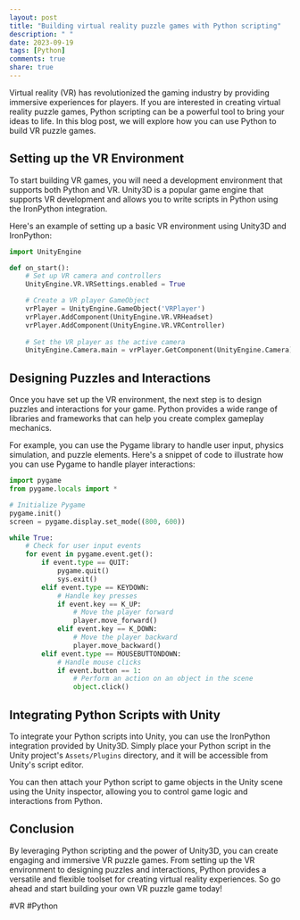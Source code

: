 ```yaml
---
layout: post
title: "Building virtual reality puzzle games with Python scripting"
description: " "
date: 2023-09-19
tags: [Python]
comments: true
share: true
---
```


Virtual reality (VR) has revolutionized the gaming industry by providing immersive experiences for players. If you are interested in creating virtual reality puzzle games, Python scripting can be a powerful tool to bring your ideas to life. In this blog post, we will explore how you can use Python to build VR puzzle games.

## Setting up the VR Environment

To start building VR games, you will need a development environment that supports both Python and VR. Unity3D is a popular game engine that supports VR development and allows you to write scripts in Python using the IronPython integration. 

Here's an example of setting up a basic VR environment using Unity3D and IronPython:

```python
import UnityEngine

def on_start():
    # Set up VR camera and controllers
    UnityEngine.VR.VRSettings.enabled = True

    # Create a VR player GameObject
    vrPlayer = UnityEngine.GameObject('VRPlayer')
    vrPlayer.AddComponent(UnityEngine.VR.VRHeadset)
    vrPlayer.AddComponent(UnityEngine.VR.VRController)
    
    # Set the VR player as the active camera
    UnityEngine.Camera.main = vrPlayer.GetComponent(UnityEngine.Camera)
```

## Designing Puzzles and Interactions

Once you have set up the VR environment, the next step is to design puzzles and interactions for your game. Python provides a wide range of libraries and frameworks that can help you create complex gameplay mechanics.

For example, you can use the Pygame library to handle user input, physics simulation, and puzzle elements. Here's a snippet of code to illustrate how you can use Pygame to handle player interactions:

```python
import pygame
from pygame.locals import *

# Initialize Pygame
pygame.init()
screen = pygame.display.set_mode((800, 600))

while True:
    # Check for user input events
    for event in pygame.event.get():
        if event.type == QUIT:
            pygame.quit()
            sys.exit()
        elif event.type == KEYDOWN:
            # Handle key presses
            if event.key == K_UP:
                # Move the player forward
                player.move_forward()
            elif event.key == K_DOWN:
                # Move the player backward
                player.move_backward()
        elif event.type == MOUSEBUTTONDOWN:
            # Handle mouse clicks
            if event.button == 1:
                # Perform an action on an object in the scene
                object.click()
```

## Integrating Python Scripts with Unity

To integrate your Python scripts into Unity, you can use the IronPython integration provided by Unity3D. Simply place your Python script in the Unity project's `Assets/Plugins` directory, and it will be accessible from Unity's script editor.

You can then attach your Python script to game objects in the Unity scene using the Unity inspector, allowing you to control game logic and interactions from Python.

## Conclusion

By leveraging Python scripting and the power of Unity3D, you can create engaging and immersive VR puzzle games. From setting up the VR environment to designing puzzles and interactions, Python provides a versatile and flexible toolset for creating virtual reality experiences. So go ahead and start building your own VR puzzle game today!

#VR #Python